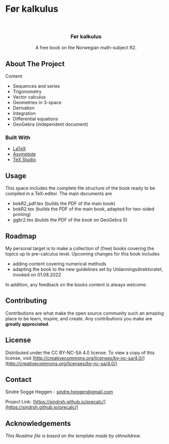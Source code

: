 # Før kalkulus

<!-- PROJECT LOGO -->
<br />
<p align="center">
  <h3 align="center">Før kalkulus</h3>
  <p align="center">
    A free book on the Norwegian math-subject R2.
    <br />
  </p>
</p>


<!-- ABOUT THE PROJECT -->
## About The Project

Content 
* Sequences and series
* Trigonometry
* Vector calculus
* Geometries in 3-space
* Derivation
* Integration
* Differential equations
* GeoGebra (independent document)
### Built With

* [LaTeX](https://www.latex-project.org/)
* [Asymptote](https://asymptote.sourceforge.io/)
* [TeX Studio](https://www.texstudio.org/)


<!-- USAGE EXAMPLES -->
## Usage

This space includes the complete file structure of the book ready to be compiled in a TeX-editor. The main documents are

- bokR2_pdf.tex (builds the PDF of the main book)
- bokR2.tex (builds the PDF of the main book, adapted for two-sided printing)
- ggbr2.tex (builds the PDF of the book on GeoGebra 5) 

<!-- ROADMAP -->
## Roadmap
My personal target is to make a collection of (free) books covering the topics up to pre-calculus level. Upcoming changes for this book includes 
- adding content covering numerical methods 
- adapting the book to the new guidelines set by Utdanningsdirektoratet, invoked on 01.08.2022  

In addition, any feedback on the books content is always welcome.

<!-- CONTRIBUTING -->
## Contributing

Contributions are what make the open source community such an amazing place to be learn, inspire, and create. Any contributions you make are **greatly appreciated**.

<!-- LICENSE -->
## License

Distributed under the CC BY-NC-SA 4.0 license. To view a copy of this license, visit [http://creativecommons.org/licenses/by-nc-sa/4.0/](http://creativecommons.org/licenses/by-nc-sa/4.0/)




<!-- CONTACT -->
## Contact

Sindre Sogge Heggen - sindre.heggen@gmail.com

Project Link: [https://sindrsh.github.io/precalc/](https://sindrsh.github.io/precalc/)



<!-- ACKNOWLEDGEMENTS -->
## Acknowledgements
_This Readme file is based on the template made by othneildrew_.


